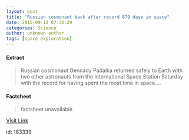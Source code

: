 ```yaml
---
layout: post
title: "Russian cosmonaut back after record 879 days in space"
date: 2015-09-12 07:36:29
categories: Science
author: unknown author
tags: [space exploration]
---
```



#### Extract
>Russian cosmonaut Gennady Padalka returned safely to Earth with two other astronauts from the International Space Station Saturday with the record for having spent the most time in space....

#### Factsheet
>factsheet unavailable

[Visit Link](http://phys.org/news/2015-09-russian-cosmonaut-days-space.html)

id:  183339
